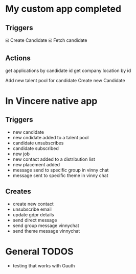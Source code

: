 # My custom app completed

## Triggers

☑️  Create Candidate
☑️  Fetch candidate

## Actions

get applications by candidate id
get company location by id

Add new talent pool for candidate
Create new Candidate



# In Vincere native app

## Triggers
* new candidate
* new cndidate added to a talent pool
* candidate unsubscribes
* candidate subscribed
* new job
* new contact added to a distribution list
* new placement added
* message send to specific group in vinny chat
* message sent to specific theme in vinny chat

## Creates
* create new contact
* unsubscribe email
* update gdpr details
* send direct message
* send group message vinnychat
* send theme message vinnychat

# General TODOS
* testing that works with Oauth
 